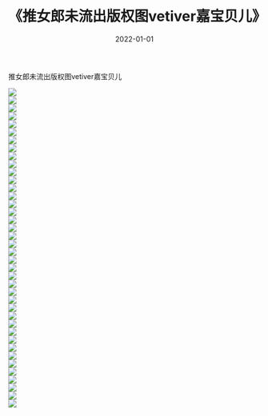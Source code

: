 ﻿---
layout: post
title:  《推女郎未流出版权图vetiver嘉宝贝儿》
date:   2022-01-01
img: http://img.660000.xyz/Sharelink/性感/2022/推女郎未流出版权图vetiver嘉宝贝儿/000.jpg
categories: [美女, 清纯, 唯美]
---

推女郎未流出版权图vetiver嘉宝贝儿

  ![](http://img.660000.xyz/Sharelink/性感/2022/推女郎未流出版权图vetiver嘉宝贝儿/001.jpg) <br> ![](http://img.660000.xyz/Sharelink/性感/2022/推女郎未流出版权图vetiver嘉宝贝儿/002.jpg) <br> ![](http://img.660000.xyz/Sharelink/性感/2022/推女郎未流出版权图vetiver嘉宝贝儿/003.jpg) <br> ![](http://img.660000.xyz/Sharelink/性感/2022/推女郎未流出版权图vetiver嘉宝贝儿/004.jpg) <br> ![](http://img.660000.xyz/Sharelink/性感/2022/推女郎未流出版权图vetiver嘉宝贝儿/005.jpg) <br> ![](http://img.660000.xyz/Sharelink/性感/2022/推女郎未流出版权图vetiver嘉宝贝儿/006.jpg) <br> ![](http://img.660000.xyz/Sharelink/性感/2022/推女郎未流出版权图vetiver嘉宝贝儿/007.jpg) <br> ![](http://img.660000.xyz/Sharelink/性感/2022/推女郎未流出版权图vetiver嘉宝贝儿/008.jpg) <br> ![](http://img.660000.xyz/Sharelink/性感/2022/推女郎未流出版权图vetiver嘉宝贝儿/009.jpg) <br> ![](http://img.660000.xyz/Sharelink/性感/2022/推女郎未流出版权图vetiver嘉宝贝儿/010.jpg) <br> ![](http://img.660000.xyz/Sharelink/性感/2022/推女郎未流出版权图vetiver嘉宝贝儿/011.jpg) <br> ![](http://img.660000.xyz/Sharelink/性感/2022/推女郎未流出版权图vetiver嘉宝贝儿/012.jpg) <br> ![](http://img.660000.xyz/Sharelink/性感/2022/推女郎未流出版权图vetiver嘉宝贝儿/013.jpg) <br> ![](http://img.660000.xyz/Sharelink/性感/2022/推女郎未流出版权图vetiver嘉宝贝儿/014.jpg) <br> ![](http://img.660000.xyz/Sharelink/性感/2022/推女郎未流出版权图vetiver嘉宝贝儿/015.jpg) <br> ![](http://img.660000.xyz/Sharelink/性感/2022/推女郎未流出版权图vetiver嘉宝贝儿/016.jpg) <br> ![](http://img.660000.xyz/Sharelink/性感/2022/推女郎未流出版权图vetiver嘉宝贝儿/017.jpg) <br> ![](http://img.660000.xyz/Sharelink/性感/2022/推女郎未流出版权图vetiver嘉宝贝儿/018.jpg) <br> ![](http://img.660000.xyz/Sharelink/性感/2022/推女郎未流出版权图vetiver嘉宝贝儿/019.jpg) <br> ![](http://img.660000.xyz/Sharelink/性感/2022/推女郎未流出版权图vetiver嘉宝贝儿/020.jpg) <br> ![](http://img.660000.xyz/Sharelink/性感/2022/推女郎未流出版权图vetiver嘉宝贝儿/021.jpg) <br> ![](http://img.660000.xyz/Sharelink/性感/2022/推女郎未流出版权图vetiver嘉宝贝儿/022.jpg) <br> ![](http://img.660000.xyz/Sharelink/性感/2022/推女郎未流出版权图vetiver嘉宝贝儿/023.jpg) <br> ![](http://img.660000.xyz/Sharelink/性感/2022/推女郎未流出版权图vetiver嘉宝贝儿/024.jpg) <br> ![](http://img.660000.xyz/Sharelink/性感/2022/推女郎未流出版权图vetiver嘉宝贝儿/025.jpg) <br> ![](http://img.660000.xyz/Sharelink/性感/2022/推女郎未流出版权图vetiver嘉宝贝儿/026.jpg) <br> ![](http://img.660000.xyz/Sharelink/性感/2022/推女郎未流出版权图vetiver嘉宝贝儿/027.jpg) <br> ![](http://img.660000.xyz/Sharelink/性感/2022/推女郎未流出版权图vetiver嘉宝贝儿/028.jpg) <br> ![](http://img.660000.xyz/Sharelink/性感/2022/推女郎未流出版权图vetiver嘉宝贝儿/029.jpg) <br> ![](http://img.660000.xyz/Sharelink/性感/2022/推女郎未流出版权图vetiver嘉宝贝儿/030.jpg) <br> ![](http://img.660000.xyz/Sharelink/性感/2022/推女郎未流出版权图vetiver嘉宝贝儿/031.jpg) <br> ![](http://img.660000.xyz/Sharelink/性感/2022/推女郎未流出版权图vetiver嘉宝贝儿/032.jpg) <br> ![](http://img.660000.xyz/Sharelink/性感/2022/推女郎未流出版权图vetiver嘉宝贝儿/033.jpg) <br> ![](http://img.660000.xyz/Sharelink/性感/2022/推女郎未流出版权图vetiver嘉宝贝儿/034.jpg) <br> ![](http://img.660000.xyz/Sharelink/性感/2022/推女郎未流出版权图vetiver嘉宝贝儿/035.jpg) <br> ![](http://img.660000.xyz/Sharelink/性感/2022/推女郎未流出版权图vetiver嘉宝贝儿/036.jpg) <br> ![](http://img.660000.xyz/Sharelink/性感/2022/推女郎未流出版权图vetiver嘉宝贝儿/037.jpg) <br> ![](http://img.660000.xyz/Sharelink/性感/2022/推女郎未流出版权图vetiver嘉宝贝儿/038.jpg) <br> ![](http://img.660000.xyz/Sharelink/性感/2022/推女郎未流出版权图vetiver嘉宝贝儿/039.jpg) <br> ![](http://img.660000.xyz/Sharelink/性感/2022/推女郎未流出版权图vetiver嘉宝贝儿/040.jpg) <br>